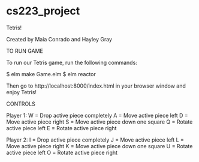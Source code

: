 # cs223_project


Tetris!

Created by Maia Conrado and Hayley Gray

TO RUN GAME

To run our Tetris game, run the following commands:

$ elm make Game.elm
$ elm reactor

Then go to http://localhost:8000/index.html in your browser window and enjoy Tetris!

CONTROLS

Player 1: 
W = Drop active piece completely
A = Move active piece left
D = Move active piece right
S = Move active piece down one square
Q = Rotate active piece left
E = Rotate active piece right


Player 2: 
I = Drop active piece completely
J = Move active piece left
L = Move active piece right
K = Move active piece down one square
U = Rotate active piece left
O = Rotate active piece right
